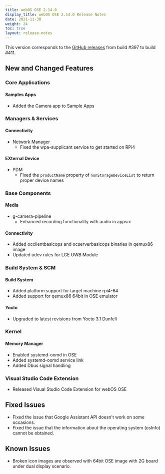 ```yaml
---
title: webOS OSE 2.14.0
display_title: webOS OSE 2.14.0 Release Notes
date: 2021-11-30
weight: 24
toc: true
layout: release-notes
---
```


This version corresponds to the [GitHub releases](https://github.com/webosose/build-webos/releases) from build #397 to build #411.

## New and Changed Features

### Core Applications

#### Samples Apps

  - Added the Camera app to Sample Apps

### Managers & Services

#### Connectivity

  - Network Manager
    - Fixed the wpa-supplicant service to get started on RPi4

#### EXternal Device

  - PDM
    - Fixed the `productName` property of `nonStorageDeviceList` to return proper device names

### Base Components

#### Media

  - g-camera-pipeline
    - Enhanced recording functionality with audio in appsrc 

#### Connectivity

  - Added occlientbasicops and ocserverbasicops binaries in qemux86 image
  - Updated udev rules for LGE UWB Module

### Build System & SCM

#### Build System

  - Added platform support for target machine rpi4-64
  - Added support for qemux86 64bit in OSE emulator

#### Yocto

  - Upgraded to latest revisions from Yocto 3.1 Dunfell

### Kernel

#### Memory Manager

  - Enabled systemd-oomd in OSE
  - Added systemd-oomd service link
  - Added Dbus signal handling

### Visual Studio Code Extension

  - Released Visual Studio Code Extension for webOS OSE

## Fixed Issues

  - Fixed the issue that Google Assistant API doesn't work on some occasions.
  - Fixed the issue that the information about the operating system (osInfo) cannot be obtained.

## Known Issues

  - Broken icon images are observed with 64bit OSE image with 2G board under dual display scenario.
